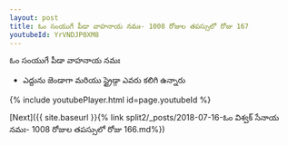 ```yaml
---
layout: post
title: ఓం సంయుగే పీడా వాహనాయ నమః- 1008 రోజుల తపస్సులో రోజు 167
youtubeId: YrVNDJP0XM8
---
```

 
 
 ఓం సంయుగే పీడా వాహనాయ నమః  
 
 -  ఎద్దును జెండాగా మరియు స్ట్రైడ్గా ఎవరు కలిగి ఉన్నారు 
 
  
 
  
 
 
 
 
 
 


{% include youtubePlayer.html id=page.youtubeId %}
 
[Next]({{ site.baseurl }}{% link  split2/_posts/2018-07-16-ఓం విశ్వక్ సేనాయ నమః- 1008 రోజుల తపస్సులో రోజు 166.md%})
 
